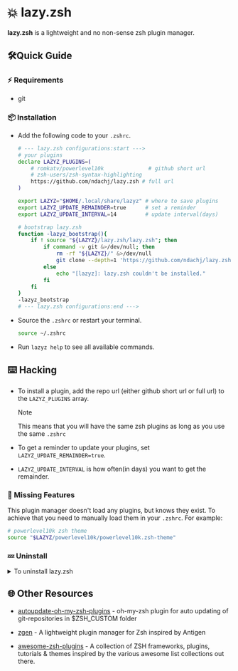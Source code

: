 # 💥 lazy.zsh

**lazy.zsh** is a lightweight and no non-sense zsh plugin manager.

## 🛠Quick Guide

### ⚡️ Requirements

- git

### 📦 Installation

- Add the following code to your `.zshrc`.

  ```sh
  # --- lazy.zsh configurations:start --->
  # your plugins
  declare LAZYZ_PLUGINS=(
      # romkatv/powerlevel10k              # github short url
      # zsh-users/zsh-syntax-highlighting
      https://github.com/ndachj/lazy.zsh # full url
  )

  export LAZYZ="$HOME/.local/share/lazyz" # where to save plugins
  export LAZYZ_UPDATE_REMAINDER=true      # set a reminder
  export LAZYZ_UPDATE_INTERVAL=14         # update interval(days)

  # bootstrap lazy.zsh
  function -lazyz_bootstrap(){
      if ! source "${LAZYZ}/lazy.zsh/lazy.zsh"; then
          if command -v git &>/dev/null; then
              rm -rf "${LAZYZ}/" &>/dev/null
              git clone --depth=1 'https://github.com/ndachj/lazy.zsh' "${LAZYZ}/lazy.zsh"
          else
              echo "[lazyz]: lazy.zsh couldn't be installed."
          fi
      fi
  }
  -lazyz_bootstrap
  # --- lazy.zsh configurations:end --->
  ```

- Source the `.zshrc` or restart your terminal.

  ```sh
  source ~/.zshrc
  ```

- Run `lazyz help` to see all available commands.

## ⌨️ Hacking

- To install a plugin, add the repo url (either github short url or full url) to the `LAZYZ_PLUGINS` array.

  > [!NOTE]
  > This means that you will have the same zsh plugins as long as you use the same `.zshrc`

- To get a reminder to update your plugins, set `LAZYZ_UPDATE_REMAINDER=true`.

- `LAZYZ_UPDATE_INTERVAL` is how often(in days) you want to get the remainder.

### 🔎 Missing Features

This plugin manager doesn't load any plugins, but knows they exist. To achieve that you need to manually load them in your `.zshrc`. For example:

```sh
# powerlevel10k zsh theme
source "$LAZYZ/powerlevel10k/powerlevel10k.zsh-theme"
```

### 💤 Uninstall

<details><summary>To uninstall lazy.zsh</summary>

- Remove the [above code](https://github.com/ndachj/lazy.zsh#installation) from your `.zshrc`
- Remove the plugins directory

```sh
rm -rfI "$LAZYZ"
```

</details>

## 🌐 Other Resources

- [autoupdate-oh-my-zsh-plugins](https://github.com/tamcore/autoupdate-oh-my-zsh-plugins) - oh-my-zsh plugin for auto updating of git-repositories in $ZSH_CUSTOM folder

- [zgen](https://github.com/tarjoilija/zgen) - A lightweight plugin manager for Zsh inspired by Antigen

- [awesome-zsh-plugins](https://github.com/unixorn/awesome-zsh-plugins) - A collection of ZSH frameworks, plugins, tutorials & themes inspired by the various awesome list collections out there.
